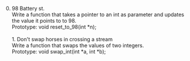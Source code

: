  0. 98 Battery st. <br> Write a function that takes a pointer to an int as parameter and updates the value it points to to 98. <br> Prototype: void reset_to_98(int *n); <br> 
<br> 1. Don't swap horses in crossing a stream <br> Write a function that swaps the values of two integers. <br> Prototype: void swap_int(int *a, int *b); <br> 
